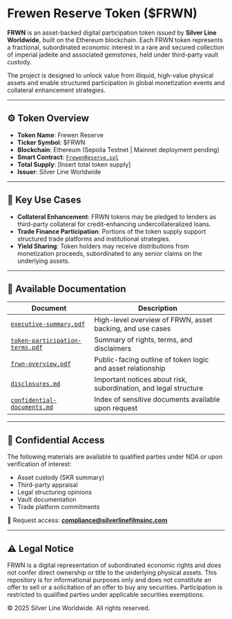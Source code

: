 # Frewen Reserve Token ($FRWN)

**FRWN** is an asset-backed digital participation token issued by **Silver Line Worldwide**, built on the Ethereum blockchain. Each FRWN token represents a fractional, subordinated economic interest in a rare and secured collection of imperial jadeite and associated gemstones, held under third-party vault custody.

The project is designed to unlock value from illiquid, high-value physical assets and enable structured participation in global monetization events and collateral enhancement strategies.

---

## ⚙️ Token Overview

- **Token Name**: Frewen Reserve
- **Ticker Symbol**: $FRWN
- **Blockchain**: Ethereum (Sepolia Testnet | Mainnet deployment pending)
- **Smart Contract**: [`FrewenReserve.sol`](contracts/FrewenReserve.sol)
- **Total Supply**: [Insert total token supply]
- **Issuer**: Silver Line Worldwide

---

## 🧩 Key Use Cases

- **Collateral Enhancement**: FRWN tokens may be pledged to lenders as third-party collateral for credit-enhancing undercollateralized loans.
- **Trade Finance Participation**: Portions of the token supply support structured trade platforms and institutional strategies.
- **Yield Sharing**: Token holders may receive distributions from monetization proceeds, subordinated to any senior claims on the underlying assets.

---

## 📄 Available Documentation

| Document | Description |
|----------|-------------|
| [`executive-summary.pdf`](docs/executive-summary.pdf) | High-level overview of FRWN, asset backing, and use cases |
| [`token-participation-terms.pdf`](docs/token-participation-terms.pdf) | Summary of rights, terms, and disclaimers |
| [`frwn-overview.pdf`](docs/frwn-overview.pdf) | Public-facing outline of token logic and asset relationship |
| [`disclosures.md`](docs/disclosures.md) | Important notices about risk, subordination, and legal structure |
| [`confidential-documents.md`](docs/confidential-documents.md) | Index of sensitive documents available upon request |

---

## 🔐 Confidential Access

The following materials are available to qualified parties under NDA or upon verification of interest:

- Asset custody (SKR summary)
- Third-party appraisal
- Legal structuring opinions
- Vault documentation
- Trade platform commitments

📩 Request access: **compliance@silverlinefilmsinc.com**

---

## ⚠️ Legal Notice

FRWN is a digital representation of subordinated economic rights and does not confer direct ownership or title to the underlying physical assets. This repository is for informational purposes only and does not constitute an offer to sell or a solicitation of an offer to buy any securities. Participation is restricted to qualified parties under applicable securities exemptions.

© 2025 Silver Line Worldwide. All rights reserved.

